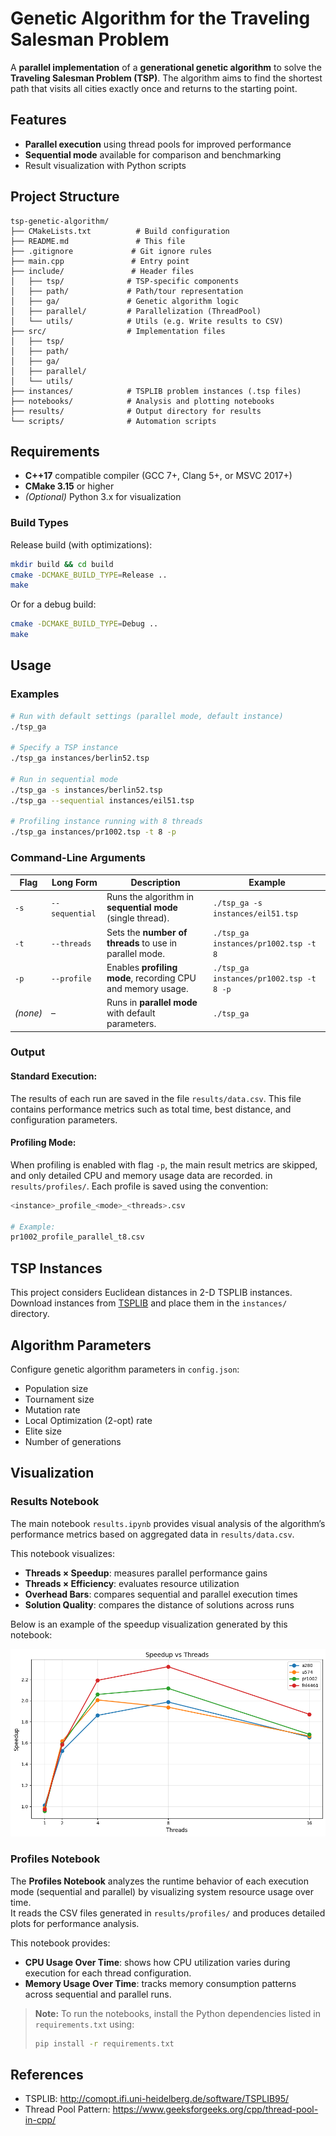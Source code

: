 # Genetic Algorithm for the Traveling Salesman Problem

A **parallel implementation** of a **generational genetic algorithm** to solve the **Traveling Salesman Problem (TSP)**. The algorithm aims to find the shortest path that visits all cities exactly once and returns to the starting point.

## Features

- **Parallel execution** using thread pools for improved performance
- **Sequential mode** available for comparison and benchmarking
- Result visualization with Python scripts

## Project Structure
```
tsp-genetic-algorithm/
├── CMakeLists.txt          # Build configuration
├── README.md               # This file
├── .gitignore             # Git ignore rules
├── main.cpp               # Entry point
├── include/               # Header files
│   ├── tsp/              # TSP-specific components
│   ├── path/             # Path/tour representation
│   ├── ga/               # Genetic algorithm logic
│   ├── parallel/         # Parallelization (ThreadPool)
│   └── utils/            # Utils (e.g. Write results to CSV)
├── src/                  # Implementation files
│   ├── tsp/
│   ├── path/
│   ├── ga/
│   ├── parallel/
│   └── utils/
├── instances/            # TSPLIB problem instances (.tsp files)
├── notebooks/            # Analysis and plotting notebooks
├── results/              # Output directory for results
└── scripts/              # Automation scripts
```

## Requirements

- **C++17** compatible compiler (GCC 7+, Clang 5+, or MSVC 2017+)
- **CMake 3.15** or higher
- *(Optional)* Python 3.x for visualization

### Build Types

Release build (with optimizations):

```bash
mkdir build && cd build
cmake -DCMAKE_BUILD_TYPE=Release ..
make
```

Or for a debug build:

```bash
cmake -DCMAKE_BUILD_TYPE=Debug ..
make
```

## Usage

### Examples
```bash
# Run with default settings (parallel mode, default instance)
./tsp_ga

# Specify a TSP instance
./tsp_ga instances/berlin52.tsp

# Run in sequential mode
./tsp_ga -s instances/berlin52.tsp
./tsp_ga --sequential instances/eil51.tsp

# Profiling instance running with 8 threads
./tsp_ga instances/pr1002.tsp -t 8 -p
```

### Command-Line Arguments

| Flag | Long Form | Description | Example |
|------|------------|--------------|----------|
| `-s` | `--sequential` | Runs the algorithm in **sequential mode** (single thread). | `./tsp_ga -s instances/eil51.tsp` |
| `-t` | `--threads` | Sets the **number of threads** to use in parallel mode. | `./tsp_ga instances/pr1002.tsp -t 8` |
| `-p` | `--profile` | Enables **profiling mode**, recording CPU and memory usage. | `./tsp_ga instances/pr1002.tsp -t 8 -p` |
| *(none)* | – | Runs in **parallel mode** with default parameters. | `./tsp_ga` |

### Output

#### Standard Execution:
The results of each run are saved in the file `results/data.csv`. This file contains performance metrics such as total time, best distance, and configuration parameters.

#### Profiling Mode:
When profiling is enabled with flag `-p`, the main result metrics are skipped, and only detailed CPU and memory usage data are recorded. in `results/profiles/`. Each profile is saved using the convention:

```bash
<instance>_profile_<mode>_<threads>.csv

# Example:
pr1002_profile_parallel_t8.csv
```

## TSP Instances

This project considers Euclidean distances in 2-D TSPLIB instances. Download instances from [TSPLIB](http://comopt.ifi.uni-heidelberg.de/software/TSPLIB95/) and place them in the `instances/` directory.

## Algorithm Parameters

Configure genetic algorithm parameters in `config.json`:
- Population size
- Tournament size
- Mutation rate
- Local Optimization (2-opt) rate
- Elite size
- Number of generations

## Visualization

### Results Notebook

The main notebook `results.ipynb` provides visual analysis of the algorithm’s performance metrics based on aggregated data in `results/data.csv`.

This notebook visualizes:

- **Threads × Speedup**: measures parallel performance gains
- **Threads × Efficiency**: evaluates resource utilization  
- **Overhead Bars**: compares sequential and parallel execution times  
- **Solution Quality**: compares the distance of solutions across runs

Below is an example of the speedup visualization generated by this notebook:

![Speedup Example](notebooks/images/speedup-example.png)



### Profiles Notebook

The **Profiles Notebook** analyzes the runtime behavior of each execution mode (sequential and parallel) by visualizing system resource usage over time.  
It reads the CSV files generated in `results/profiles/` and produces detailed plots for performance analysis.

This notebook provides:

- **CPU Usage Over Time**: shows how CPU utilization varies during execution for each thread configuration.
- **Memory Usage Over Time**: tracks memory consumption patterns across sequential and parallel runs.

> **Note:** To run the notebooks, install the Python dependencies listed in `requirements.txt` using:
> ```bash
> pip install -r requirements.txt
> ```


## References

- TSPLIB: http://comopt.ifi.uni-heidelberg.de/software/TSPLIB95/
- Thread Pool Pattern: https://www.geeksforgeeks.org/cpp/thread-pool-in-cpp/
